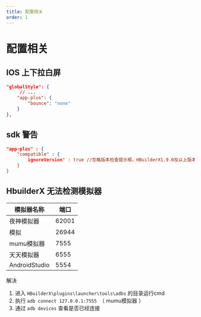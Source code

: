 ```yaml
---
title: 配置相关
order: 1
---
```


# 配置相关

## IOS 上下拉白屏

```json
"globalStyle": {
	 // ...
	"app-plus": {
		"bounce": "none"
	}
},
```

## sdk 警告

```json
"app-plus" : {
    "compatible" : {
        ignoreVersion" : true //忽略版本检查提示框，HBuilderX1.9.0及以上版本支持
    }
}
```



## HbuilderX 无法检测模拟器

| 模拟器名称    | 端口  |
| ------------- | ----- |
| 夜神模拟器    | 62001 |
| 模拟          | 26944 |
| mumu模拟器    | 7555  |
| 天天模拟器    | 6555  |
| AndroidStudio | 5554  |

解决

1. 进入 `HBuilderX\plugins\launcher\tools\adbs` 的目录运行cmd
2. 执行 `adb connect 127.0.0.1:7555 `（ mumu模拟器 ）
3. 通过 `adb devices` 查看是否已经连接

